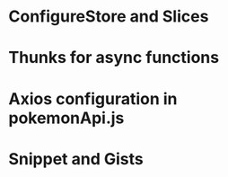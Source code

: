 # ConfigureStore and Slices
# Thunks for async functions
# Axios configuration in pokemonApi.js
# Snippet and Gists 